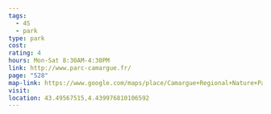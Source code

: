 ```yaml
---
tags:
  - 4S
  - park
type: park
cost: 
rating: 4
hours: Mon-Sat 8:30AM-4:30PM
link: http://www.parc-camargue.fr/
page: "528"
map-link: https://www.google.com/maps/place/Camargue+Regional+Nature+Park/@43.4802595,4.5903543,13.71z/data=!4m6!3m5!1s0x12b67bc301d2ebe1:0xe42cdc8b7171833f!8m2!3d43.506669!4d4.6037231!16s%2Fm%2F03wd964?entry=ttu&g_ep=EgoyMDI0MTAwMi4xIKXMDSoASAFQAw%3D%3D
visit: 
location: 43.49567515,4.439976810106592
---
```

